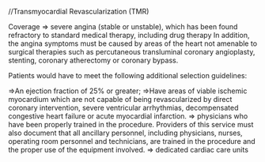 //Transmyocardial Revascularization (TMR)

Coverage
=> severe angina (stable or unstable), which has been found refractory to standard medical therapy, including drug therapy  In addition, the angina symptoms must be caused by areas of the heart not amenable to surgical therapies such as percutaneous transluminal coronary angioplasty, stenting, coronary atherectomy or coronary bypass.

Patients would have to meet the following additional selection guidelines:

=>An ejection fraction of 25% or greater;
=>Have areas of viable ischemic myocardium  which are not capable of being revascularized by direct coronary intervention, severe ventricular arrhythmias, decompensated congestive heart failure or acute myocardial infarction.
=> physicians who have been properly trained in the procedure. Providers of this service must also document that all ancillary personnel, including physicians, nurses, operating room personnel and technicians, are trained in the procedure and the proper use of the equipment involved.
=> dedicated cardiac care units
